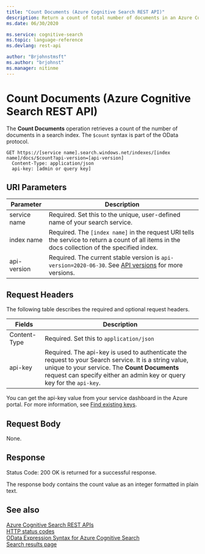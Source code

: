 ```yaml
---
title: "Count Documents (Azure Cognitive Search REST API)"
description: Return a count of total number of documents in an Azure Cognitive Search index.
ms.date: 06/30/2020

ms.service: cognitive-search
ms.topic: language-reference
ms.devlang: rest-api

author: "Brjohnstmsft"
ms.author: "brjohnst"
ms.manager: nitinme
---
```

# Count Documents (Azure Cognitive Search REST API)
  The **Count Documents** operation retrieves a count of the number of documents in a search index. The `$count` syntax is part of the OData protocol.  

```http  
GET https://[service name].search.windows.net/indexes/[index name]/docs/$count?api-version=[api-version]  
  Content-Type: application/json   
  api-key: [admin or query key]    
```  

## URI Parameters

| Parameter	  | Description  | 
|-------------|--------------|
| service name | Required. Set this to the unique, user-defined name of your search service. |
| index name  | Required. The `[index name]` in the request URI tells the service to return a count of all items in the docs collection of the specified index.    |
| api-version | Required. The current stable version is `api-version=2020-06-30`. See [API versions](search-service-api-versions.md) for more versions.|


## Request Headers 

The following table describes the required and optional request headers.  

|Fields              |Description      |  
|--------------------|-----------------|  
|Content-Type|Required. Set this to `application/json`|  
|api-key|Required. The api-key is used to authenticate the request to your Search service. It is a string value, unique to your service. The **Count Documents** request can specify either an admin key or query key for the `api-key`.| 

You can get the api-key value from your service dashboard in the Azure portal. For more information, see [Find existing keys](/azure/search/search-security-api-keys#find-existing-keys).

## Request Body  
 None.  

## Response  
 Status Code: 200 OK is returned for a successful response.  

 The response body contains the count value as an integer formatted in plain text.  

## See also  
 [Azure Cognitive Search REST APIs](index.md)   
 [HTTP status codes](http-status-codes.md)   
 [OData Expression Syntax for Azure Cognitive Search](/azure/search/query-odata-filter-orderby-syntax)   
 [Search results page](/azure/search/search-pagination-page-layout)